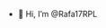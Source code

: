 - 👋 Hi, I’m @Rafa17RPL
<!---
Rafa17RPL/Rafa17RPL is a ✨ special ✨ repository because its `README.md` (this file) appears on your GitHub profile.
You can click the Preview link to take a look at your changes.
--->
